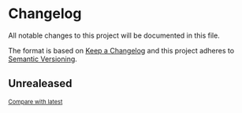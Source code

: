 # Changelog
All notable changes to this project will be documented in this file.

The format is based on [Keep a Changelog](http://keepachangelog.com/en/1.0.0/)
and this project adheres to [Semantic Versioning](http://semver.org/spec/v2.0.0.html).

## Unrealeased

<small>[Compare with latest](https://github.com/Dev121212/tess-main/compare/5b6c2eee4338c409a598a26f116ef31c1cc1168d...HEAD)</small>


